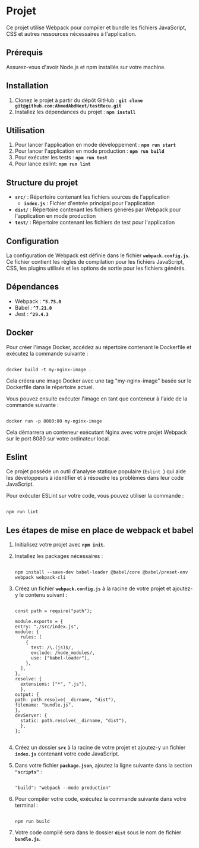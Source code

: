 # **Projet**

Ce projet utilise Webpack pour compiler et bundle les fichiers JavaScript, CSS et autres ressources nécessaires à l'application.

## **Prérequis**

Assurez-vous d'avoir Node.js et npm installés sur votre machine.

## **Installation**

1. Clonez le projet à partir du dépôt GitHub : **`git clone git@github.com:AhmedAbdNext/testRecu.git`**
1. Installez les dépendances du projet : **`npm install`**

## **Utilisation**

1. Pour lancer l'application en mode développement : **`npm run start`**
2. Pour lancer l'application en mode production : **`npm run build`**
3. Pour exécuter les tests : **`npm run test`**
4. Pour lance eslint: **`npm run lint`**

## **Structure du projet**

- **`src/`** : Répertoire contenant les fichiers sources de l'application
    - **`index.js`** : Fichier d'entrée principal pour l'application
- **`dist/`** : Répertoire contenant les fichiers générés par Webpack pour l'application en mode production
- **`test/`** : Répertoire contenant les fichiers de test pour l'application

## **Configuration**

La configuration de Webpack est définie dans le fichier **`webpack.config.js`**. Ce fichier contient les règles de compilation pour les fichiers JavaScript, CSS, les plugins utilisés et les options de sortie pour les fichiers générés.

## **Dépendances**

- Webpack : **`^5.75.0`**
- Babel : **`^7.21.0`**
- Jest : **`^29.4.3`**


## **Docker**
Pour créer l'image Docker, accédez au répertoire contenant le Dockerfile et exécutez la commande suivante :

```

docker build -t my-nginx-image .

```

Cela créera une image Docker avec une tag "my-nginx-image" basée sur le Dockerfile dans le répertoire actuel.

Vous pouvez ensuite exécuter l'image en tant que conteneur à l'aide de la commande suivante :

```

docker run -p 8080:80 my-nginx-image

```

Cela démarrera un conteneur exécutant Nginx avec votre projet Webpack sur le port 8080 sur votre ordinateur local.

## **Eslint**

Ce projet posséde un outil d'analyse statique populaire 
(`Eslint `) qui aide les développeurs à identifier et à résoudre les problèmes dans leur code JavaScript.

Pour exécuter ESLint sur votre code, vous pouvez utiliser la commande :

```

npm run lint

```


## **Les étapes de mise en place de webpack et babel**

1. Initialisez votre projet avec **`npm init`**.
2. Installez les packages nécessaires :
    
    ```

    npm install --save-dev babel-loader @babel/core @babel/preset-env webpack webpack-cli
    
    ```
    
3. Créez un fichier **`webpack.config.js`** à la racine de votre projet et ajoutez-y le contenu suivant :
    
    ```
    
    const path = require("path");

    module.exports = {
    entry: "./src/index.js",
    module: {
      rules: [
        {
          test: /\.(js)$/,
          exclude: /node_modules/,
          use: ["babel-loader"],
        },
      ],
    },
    resolve: {
      extensions: ["*", ".js"],
      },
    output: {
    path: path.resolve(__dirname, "dist"),
    filename: "bundle.js",
    },
    devServer: {
      static: path.resolve(__dirname, "dist"),
      },
    };

    
    ```
    
4. Créez un dossier **`src`** à la racine de votre projet et ajoutez-y un fichier **`index.js`** contenant votre code JavaScript.
5. Dans votre fichier **`package.json`**, ajoutez la ligne suivante dans la section **`"scripts"`** :
    
    ```

    "build": "webpack --mode production"
    
    ```
    
6. Pour compiler votre code, exécutez la commande suivante dans votre terminal :
    
    ```
   
    npm run build
    
    ```
    
7. Votre code compilé sera dans le dossier **`dist`** sous le nom de fichier **`bundle.js`**.

